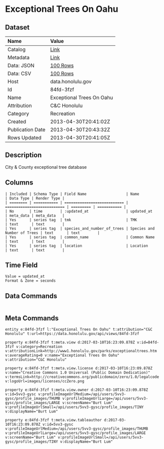 # Exceptional Trees On Oahu

## Dataset

| Name | Value |
| :--- | :---- |
| Catalog | [Link](https://catalog.data.gov/dataset/exceptional-trees-on-oahu-9154e) |
| Metadata | [Link](https://data.honolulu.gov/api/views/84fd-3fzf) |
| Data: JSON | [100 Rows](https://data.honolulu.gov/api/views/84fd-3fzf/rows.json?max_rows=100) |
| Data: CSV | [100 Rows](https://data.honolulu.gov/api/views/84fd-3fzf/rows.csv?max_rows=100) |
| Host | data.honolulu.gov |
| Id | 84fd-3fzf |
| Name | Exceptional Trees On Oahu |
| Attribution | C&C Honolulu |
| Category | Recreation |
| Created | 2013-04-30T20:41:02Z |
| Publication Date | 2013-04-30T20:43:32Z |
| Rows Updated | 2013-04-30T20:41:05Z |

## Description

City & County exceptional tree database

## Columns

```ls
| Included | Schema Type | Field Name                  | Name                        | Data Type | Render Type |
| ======== | =========== | =========================== | =========================== | ========= | =========== |
| No       | time        | :updated_at                 | updated_at                  | meta_data | meta_data   |
| Yes      | series tag  | tmk                         | TMK                         | text      | text        |
| Yes      | series tag  | species_and_number_of_trees | Species and Number of Trees | text      | text        |
| Yes      | series tag  | common_name                 | Common Name                 | text      | text        |
| Yes      | series tag  | location                    | Location                    | text      | text        |
```

## Time Field

```ls
Value = updated_at
Format & Zone = seconds
```

## Data Commands

```ls
```

## Meta Commands

```ls
entity e:84fd-3fzf l:"Exceptional Trees On Oahu" t:attribution="C&C Honolulu" t:url=https://data.honolulu.gov/api/views/84fd-3fzf

property e:84fd-3fzf t:meta.view d:2017-03-10T16:23:09.878Z v:id=84fd-3fzf v:category=Recreation v:attributionLink=http://www1.honolulu.gov/parks/exceptionaltrees.htm v:averageRating=0 v:name="Exceptional Trees On Oahu" v:attribution="C&C Honolulu"

property e:84fd-3fzf t:meta.view.license d:2017-03-10T16:23:09.878Z v:name="Creative Commons 1.0 Universal (Public Domain Dedication)" v:termsLink=http://creativecommons.org/publicdomain/zero/1.0/legalcode v:logoUrl=images/licenses/ccZero.png

property e:84fd-3fzf t:meta.view.owner d:2017-03-10T16:23:09.878Z v:id=5vv3-gysc v:profileImageUrlMedium=/api/users/5vv3-gysc/profile_images/THUMB v:profileImageUrlLarge=/api/users/5vv3-gysc/profile_images/LARGE v:screenName="Burt Lum" v:profileImageUrlSmall=/api/users/5vv3-gysc/profile_images/TINY v:displayName="Burt Lum"

property e:84fd-3fzf t:meta.view.tableauthor d:2017-03-10T16:23:09.878Z v:id=5vv3-gysc v:profileImageUrlMedium=/api/users/5vv3-gysc/profile_images/THUMB v:profileImageUrlLarge=/api/users/5vv3-gysc/profile_images/LARGE v:screenName="Burt Lum" v:profileImageUrlSmall=/api/users/5vv3-gysc/profile_images/TINY v:displayName="Burt Lum"
```